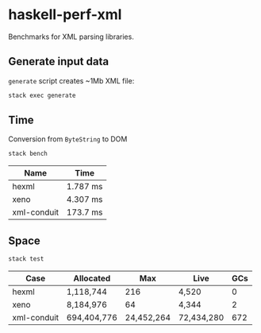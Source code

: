 # haskell-perf-xml

Benchmarks for XML parsing libraries.

## Generate input data

`generate` script creates ~1Mb XML file:

``` bash
stack exec generate
```

## Time

Conversion from `ByteString` to DOM

``` bash
stack bench
```

| Name | Time |
|------|------|
| hexml | 1.787 ms |
| xeno | 4.307 ms |
| xml-conduit | 173.7 ms |

## Space

``` bash
stack test
```

| Case        |   Allocated |        Max |       Live | GCs |
|-------------|-------------|------------|------------|-----|
| hexml       |   1,118,744 |        216 |      4,520 |   0 |
| xeno        |   8,184,976 |         64 |      4,344 |   2 |
| xml-conduit | 694,404,776 | 24,452,264 | 72,434,280 | 672 |
